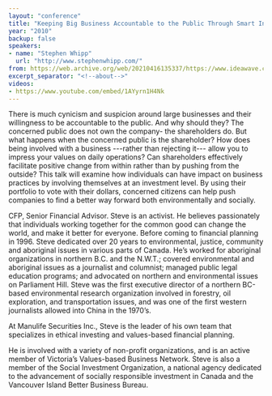 ```yaml
---
layout: "conference"
title: "Keeping Big Business Accountable to the Public Through Smart Investing"
year: "2010"
backup: false
speakers:
- name: "Stephen Whipp"
  url: "http://www.stephenwhipp.com/"
from: https://web.archive.org/web/20210416135337/https://www.ideawave.ca/the-conference/keeping-big-business-accountable-to-the-public-through-smart-investing
excerpt_separator: "<!--about-->"
videos:
- https://www.youtube.com/embed/1AYyrn1H4Nk
---
```


There is much cynicism and suspicion around large businesses and their
willingness to be accountable to the public. And why should they? The
concerned public does not own the company- the shareholders do. But what
happens when the concerned public is the shareholder? How does being involved
with a business ---rather than rejecting it--- allow you to impress your values on
daily operations? Can shareholders effectively facilitate positive change from
within rather than by pushing from the outside? This talk will examine how
individuals can have impact on business practices by involving themselves at
an investment level. By using their portfolio to vote with their dollars,
concerned citizens can help push companies to find a better way forward both
environmentally and socially.

<!--about-->

CFP, Senior Financial Advisor. Steve is an activist. He believes
passionately that individuals working together for the common
good can change the world, and make it better for everyone. Before
coming to financial planning in 1996. Steve dedicated over 20 years to
environmental, justice, community and aboriginal issues in various parts
of Canada. He’s worked for aboriginal organizations in northern B.C. and
the N.W.T.; covered environmental and aboriginal issues as a journalist
and columnist; managed public legal education programs; and advocated
on northern and environmental issues on Parliament Hill. Steve was the
first executive director of a northern BC-based environmental research
organization involved in forestry, oil exploration, and transportation
issues, and was one of the first western journalists allowed into China
in the 1970’s.

At Manulife Securities Inc., Steve is the leader of his own team that
specializes in ethical investing and values-based financial planning.  

He is involved with a variety of non-profit organizations, and is an active
member of Victoria’s Values-based Business Network. Steve is also a member of
the Social Investment Organization, a national agency dedicated to the
advancement of socially responsible investment in Canada and the Vancouver
Island Better Business Bureau.
